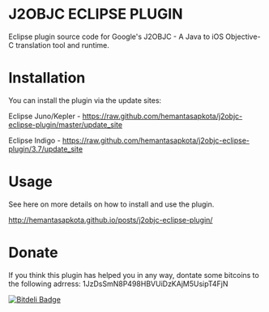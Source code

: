J2OBJC ECLIPSE PLUGIN
=====================

Eclipse plugin source code for Google's J2OBJC - A Java to iOS Objective-C translation tool and runtime.

Installation
=====================
You can install the plugin via the update sites:

Eclipse Juno/Kepler - https://raw.github.com/hemantasapkota/j2objc-eclipse-plugin/master/update_site

Eclipse Indigo - https://raw.github.com/hemantasapkota/j2objc-eclipse-plugin/3.7/update_site

Usage
=====================
See here on more details on how to install and use the plugin.

http://hemantasapkota.github.io/posts/j2objc-eclipse-plugin/

Donate
===========================================
If you think this plugin has helped you in any way, dontate some bitcoins to the following adrress:
1JzDsSmN8P498HBVUiDzKAjM5UsipT4FjN


[![Bitdeli Badge](https://d2weczhvl823v0.cloudfront.net/hemantasapkota/j2objc-eclipse-plugin/trend.png)](https://bitdeli.com/free "Bitdeli Badge")

